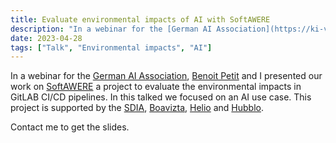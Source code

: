 ```yaml
---
title: Evaluate environmental impacts of AI with SoftAWERE
description: "In a webinar for the [German AI Association](https://ki-verband.de/en/), [Benoit Petit](https://www.linkedin.com/in/bepetit/) and I presented our work on [SoftAWERE](https://knowledge.sdialliance.org/softawere) a project to evaluate the environmental impacts in GitLAB CI/CD pipelines."
date: 2023-04-28
tags: ["Talk", "Environmental impacts", "AI"]
---
```


In a webinar for the [German AI Association](https://ki-verband.de/en/), [Benoit Petit](https://www.linkedin.com/in/bepetit/) and I presented our work on [SoftAWERE](https://knowledge.sdialliance.org/softawere) a project to evaluate the environmental impacts in GitLAB CI/CD pipelines. In this talked we focused on an AI use case. This project is supported by the [SDIA](https://sdialliance.org/), [Boavizta](https://boavizta.org/en/), [Helio](https://helio.exchange/) and [Hubblo](https://hubblo.org/).

Contact me to get the slides.
